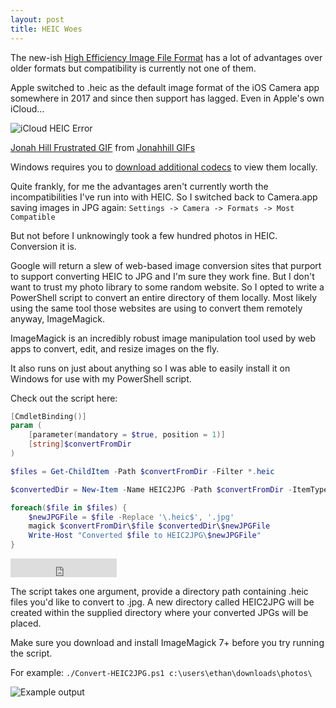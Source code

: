 ```yaml
---
layout: post
title: HEIC Woes
---
```

The new-ish [High Efficiency Image File Format](https://en.wikipedia.org/wiki/High_Efficiency_Image_File_Format) has a lot of advantages over older formats but compatibility is currently not one of them. 

Apple switched to .heic as the default image format of the iOS Camera app somewhere in 2017 and since then support has lagged. Even in Apple's own iCloud...

![iCloud HEIC Error]({{site.baseurl}}/images/blog_images/icloud_heic_error.png)

<div class="tenor-gif-embed" data-postid="9553858" data-share-method="host" data-width="100%" data-aspect-ratio="1.8253968253968251"><a href="https://tenor.com/view/jonahhill-frustrated-gif-9553858">Jonah Hill Frustrated GIF</a> from <a href="https://tenor.com/search/jonahhill-gifs">Jonahhill GIFs</a></div><script type="text/javascript" async src="https://tenor.com/embed.js"></script>

Windows requires you to [download additional codecs](https://www.microsoft.com/en-us/p/heif-image-extensions/9pmmsr1cgpwg?activetab=pivot:overviewtab) to view them locally.

Quite frankly, for me the advantages aren't currently worth the incompatibilities I've run into with HEIC. So I switched back to Camera.app saving images in JPG again: 
`Settings -> Camera -> Formats -> Most Compatible` 

But not before I unknowingly took a few hundred photos in HEIC. Conversion it is.

Google will return a slew of web-based image conversion sites that purport to support converting HEIC to JPG and I'm sure they work fine. But I don't want to trust my photo library to some random website. So I opted to write a PowerShell script to convert an entire directory of them locally. Most likely using the same tool those websites are using to convert them remotely anyway, ImageMagick. 

ImageMagick is an incredibly robust image manipulation tool used by web apps to convert, edit, and resize images on the fly. 

It also runs on just about anything so I was able to easily install it on Windows for use with my PowerShell script.

Check out the script here:

```powershell
[CmdletBinding()]
param (
    [parameter(mandatory = $true, position = 1)]
    [string]$convertFromDir
)

$files = Get-ChildItem -Path $convertFromDir -Filter *.heic

$convertedDir = New-Item -Name HEIC2JPG -Path $convertFromDir -ItemType directory

foreach($file in $files) {
    $newJPGFile = $file -Replace '\.heic$', '.jpg'
    magick $convertFromDir\$file $convertedDir\$newJPGFile
    Write-Host "Converted $file to HEIC2JPG\$newJPGFile"
}
```
<iframe src="https://ghbtns.com/github-btn.html?user=edewey&repo=Convert-HEIC2JPG&type=fork&count=true&size=large" frameborder="0" scrolling="0" width="170" height="30" title="GitHub"></iframe>

The script takes one argument, provide a directory path containing .heic files you'd like to convert to .jpg. A new directory called HEIC2JPG will be created within the supplied directory where your converted JPGs will be placed.

Make sure you download and install ImageMagick 7+ before you try running the script.

For example:
`./Convert-HEIC2JPG.ps1 c:\users\ethan\downloads\photos\`

![Example output]({{site.baseurl}}/images/blog_images/Convert-HEIC2JPG_example_usage.png)



